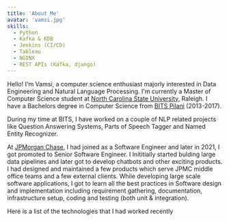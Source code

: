 ```yaml
---
title: 'About Me'
avatar: 'vamsi.jpg'
skills:
  - Python
  - Kafka & KDB
  - Jenkins (CI/CD)
  - Tableau
  - NGINX
  - REST APIs (Kafka, django)
---
```



Hello! I'm Vamsi, a computer science enthusiast majorly interested in Data Engineering and Natural Language Processing. I'm currently a Master of Computer Science student at [North Carolina State University](https://www.ncsu.edu/), Raleigh. I have a Bachelors degree in Computer Science from [BITS Pilani](https://www.bits-pilani.ac.in/) (2013-2017). 

During my time at BITS, I have worked on a couple of NLP related projects like Question Answering Systems, Parts of Speech Tagger and Named Entity Recognizer.

At [JPMorgan Chase](https://www.jpmorganchase.com/), I had joined as a Software Engineer and later in 2021, I got promoted to Senior Software Engineer. I Inititially started  bulding large data pipelines and later got to develop chatbots and other exciting products. I had designed and maintained a few products which serve JPMC middle office teams and a few external clients. While developing large scale software applications, I got to learn all the best practices in Software design and implementation including requirement gathering, documentation, infrastructure setup, coding and testing (both unit & integration). 

Here is a list of the technologies that I had worked recently

